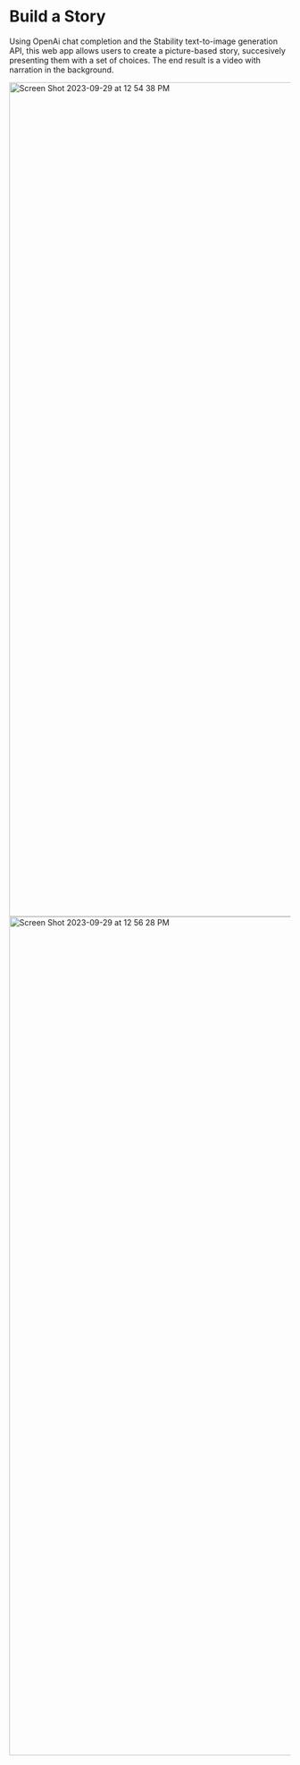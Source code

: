 # Build a Story
Using  OpenAi chat completion and the Stability text-to-image generation API, this web app allows users to create a picture-based story, succesively presenting them with a set of choices. The end result is a video with narration in the background.

<img width="1493" alt="Screen Shot 2023-09-29 at 12 54 38 PM" src="https://github.com/Amyu14/build_a_story/assets/44943794/102c554c-3790-4cc7-aa02-62b18758c5eb">

<img width="1501" alt="Screen Shot 2023-09-29 at 12 56 28 PM" src="https://github.com/Amyu14/build_a_story/assets/44943794/2ba511b8-f85d-4733-bb5c-b683f7fdd5d5">
